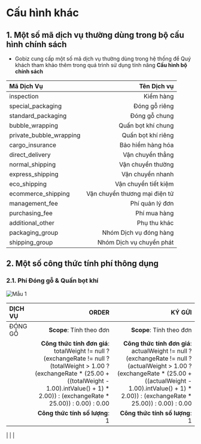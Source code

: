 # Cấu hình khác

## 1. Một số mã dịch vụ thường dùng trong bộ cấu hình chính sách

* Gobiz cung cấp một số mã dịch vụ thường dùng trong hệ thống để Quý khách tham khảo thêm trong quá trình sử dụng tính năng **Cấu hình bộ chính sách**

| Mã Dịch Vụ | Tên Dịch vụ |
| :--- | ---: |
| inspection | Kiểm hàng |
| special_packaging | Đóng gỗ riêng |
| standard_packaging | 	Đóng gỗ chung |
| bubble_wrapping | Quấn bọt khí chung |
| private_bubble_wrapping | Quấn bọt khí riêng |
| cargo_insurance | Bảo hiểm hàng hóa |
| direct_delivery | Vận chuyển thẳng |
| normal_shipping | Vận chuyển thường |
| express_shipping | Vận chuyển nhanh |
| eco_shipping | Vận chuyển tiết kiệm |
| ecommerce_shipping | Vận chuyển thương mại điện tử |
| management_fee | Phí quản lý đơn |
| purchasing_fee | Phí mua hàng |
| additional_other | Phụ thu khác |
| packaging_group | Nhóm Dịch vụ đóng hàng |
| shipping_group | Nhóm Dịch vụ chuyển phát |


## 2. Một số công thức tính phí thông dụng

### 2.1. Phí Đóng gỗ & Quấn bọt khí

![Mẫu 1](https://user-images.githubusercontent.com/73226975/157414629-e1af2bde-906b-4ffe-9f4f-897901cf1b13.png)


| DỊCH VỤ | ORDER | KÝ GỬI |
| :--- | ---: | ---: |
| ĐÓNG GỖ | **Scope**: Tính theo đơn | **Scope**: Tính theo đơn |
| | **Công thức tính đơn giá**: totalWeight != null ? (exchangeRate != null ? (totalWeight > 1.00 ? (exchangeRate * (25.00 + ((totalWeight - 1.00).intValue() + 1) * 2.00)) : (exchangeRate * 25.00)) : 0.00) : 0.00 | **Công thức tính đơn giá**: actualWeight != null ? (exchangeRate != null ? (actualWeight > 1.00 ? (exchangeRate * (25.00 + ((actualWeight - 1.00).intValue() + 1) * 2.00)) : (exchangeRate * 25.00)) : 0.00) : 0.00 |
| | **Công thức tính số lượng**: 1 | **Công thức tính số lượng**: 1 |
| 
| 
| 

